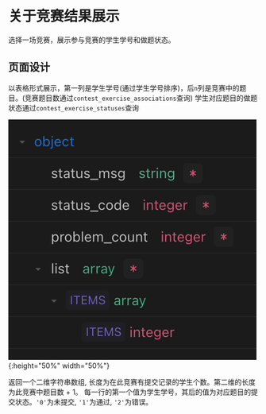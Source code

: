 # 关于竞赛结果展示

选择一场竞赛，展示参与竞赛的学生学号和做题状态。

## 页面设计
以表格形式展示，第一列是学生学号(通过学生学号排序)，后`n`列是竞赛中的题目。(竞赛题目数通过`contest_exercise_associations`查询)
学生对应题目的做题状态通过`contest_exercise_statuses`查询

![](src/响应格式.png){:height="50%" width="50%"}

返回一个二维字符串数组, 长度为在此竞赛有提交记录的学生个数。第二维的长度为此竞赛中题目数 + 1。
每一行的第一个值为学生学号，其后的值为对应题目的提交状态。`'0'`为未提交, `'1'`为通过, `'2'`为错误。